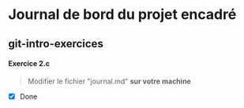 # Journal de bord du projet encadré

## git-intro-exercices

####  Exercice 2.c

> Modifier le fichier "journal.md" **sur votre machine**
- [x] Done